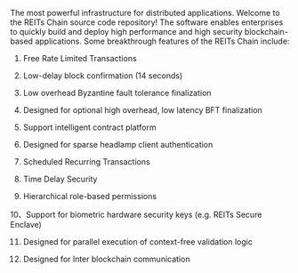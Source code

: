 The most powerful infrastructure for distributed applications.
Welcome to the REITs Chain source code repository! The software enables enterprises to quickly build and deploy high performance and high security blockchain-based applications.
Some breakthrough features of the REITs Chain include:
1. Free Rate Limited Transactions

2. Low-delay block confirmation (14 seconds)

3. Low overhead Byzantine fault tolerance finalization

4. Designed for optional high overhead, low latency BFT finalization

5. Support intelligent contract platform

6. Designed for sparse headlamp client authentication

7. Scheduled Recurring Transactions

8. Time Delay Security

9. Hierarchical role-based permissions

10、Support for biometric hardware security keys (e.g. REITs Secure Enclave)

11. Designed for parallel execution of context-free validation logic

12. Designed for lnter blockchain communication

